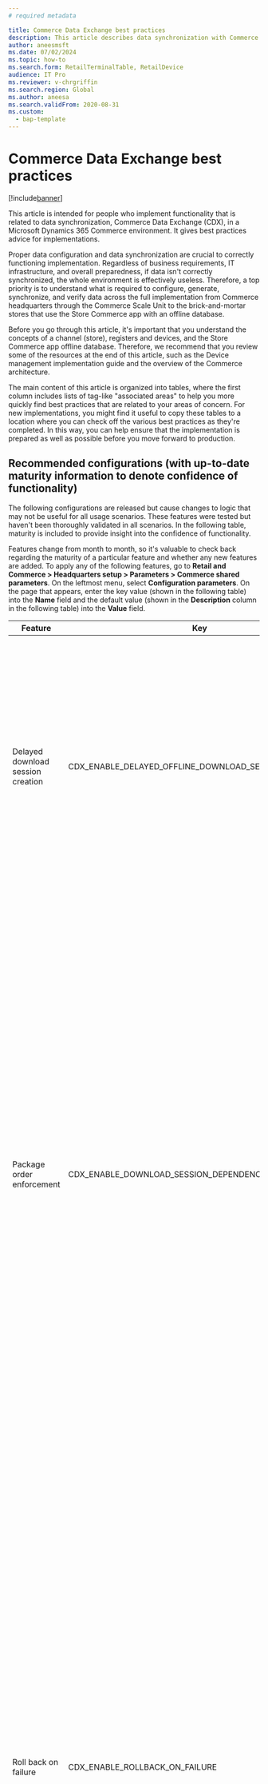 ```yaml
---
# required metadata

title: Commerce Data Exchange best practices
description: This article describes data synchronization with Commerce Data Exchange (CDX) in a Microsoft Dynamics 365 Commerce environment.
author: aneesmsft
ms.date: 07/02/2024
ms.topic: how-to
ms.search.form: RetailTerminalTable, RetailDevice
audience: IT Pro
ms.reviewer: v-chrgriffin
ms.search.region: Global
ms.author: aneesa
ms.search.validFrom: 2020-08-31
ms.custom: 
  - bap-template
---
```


# Commerce Data Exchange best practices

[!include[banner](../includes/banner.md)]

This article is intended for people who implement functionality that is related to data synchronization, Commerce Data Exchange (CDX), in a Microsoft Dynamics 365 Commerce environment. It gives best practices advice for implementations.

Proper data configuration and data synchronization are crucial to correctly functioning implementation. Regardless of business requirements, IT infrastructure, and overall preparedness, if data isn't correctly synchronized, the whole environment is effectively useless. Therefore, a top priority is to understand what is required to configure, generate, synchronize, and verify data across the full implementation from Commerce headquarters through the Commerce Scale Unit to the brick-and-mortar stores that use the Store Commerce app with an offline database.

Before you go through this article, it's important that you understand the concepts of a channel (store), registers and devices, and the Store Commerce app offline database. Therefore, we recommend that you review some of the resources at the end of this article, such as the Device management implementation guide and the overview of the Commerce architecture.

The main content of this article is organized into tables, where the first column includes lists of tag-like "associated areas" to help you more quickly find best practices that are related to your areas of concern. For new implementations, you might find it useful to copy these tables to a location where you can check off the various best practices as they're completed. In this way, you can help ensure that the implementation is prepared as well as possible before you move forward to production.

## Recommended configurations (with up-to-date maturity information to denote confidence of functionality)

The following configurations are released but cause changes to logic that may not be useful for all usage scenarios. These features were tested but haven't been thoroughly validated in all scenarios. In the following table, maturity is included to provide insight into the confidence of functionality.

Features change from month to month, so it's valuable to check back regarding the maturity of a particular feature and whether any new features are added. To apply any of the following features, go to **Retail and Commerce \> Headquarters setup \> Parameters \> Commerce shared parameters**. On the leftmost menu, select **Configuration parameters**. On the page that appears, enter the key value (shown in the following table) into the **Name** field and the default value (shown in the **Description** column in the following table) into the **Value** field.

| Feature | Key | Description | Maturity |
|------------------|---------------------|------------------------------|-----------------------------------|
| Delayed download session creation | CDX_ENABLE_DELAYED_OFFLINE_DOWNLOAD_SESSION_CREATION | This parameter delays the download sessions from being created until after the Store Commerce app device is activated. This delay prevents creating unnecessary download sessions that may not be used for an extended period of time. The default value is **0**, which means disabled. To enable the feature, set the value to **1**.| High<br><br>(Feature was released in version 10.0.15.) |
| Package order enforcement | CDX_ENABLE_DOWNLOAD_SESSION_DEPENDENCY_ENFORCEMENT | This parameter enforces download session application to apply in order. If a download session application fails (which occurs after the number of attempts defined in the **Try count times** property, with a default value of three), the session is marked as **Suspended** and session applications won't proceed until the suspended session is retried or canceled. Using this key, you can't rerun previously applied sessions (sessions that aren't in the **Available** or **Suspended** state).<br><br>This feature will prevent download sessions failures due to unique key exceptions that could occur after applying download sessions out of order. The default value is **0**, which means disabled. | Moderate<br><br>(Feature was released in version 10.0.18.) |
| Roll back on failure | CDX_ENABLE_ROLLBACK_ON_FAILURE | Due to a known issue with this key, it isn't recommended for use. When you synchronize transactions from an offline database to the channel database (based on the P-job distribution schedule), the system normally merges records. During this process, records with duplicate transaction IDs are overwritten. With this feature, the offline synchronization instead inserts records. This insertion prevents the overwrite and throws an error so the issue can be investigated. Currently, the purge of offline transactions post synchronization could fail, triggering the insert error and stopping the offline sync. Due to this issue, it's currently recommended that this feature should be disabled. The default value is **1**, meaning that it's enabled by default. It's highly recommended to change this value to **0**. | Low, due to known issue.<br><br>(Feature was released in version 10.0.13.) |

## Update configurations

You must initialize the base configuration data for Commerce scheduler after you perform the following steps:

1. Apply a service update.
2. Enable a Commerce feature that impacts a configuration key.

To initialize the base configuration data, follow these steps.

1. Go to **Retail and Commerce \> Headquarters setup \> Commerce scheduler \> Initialize commerce scheduler**, where you're prompted as to whether you want like to proceed with initializing the base configuration data for Commerce scheduler. Performing this action after every update is key to maintaining functionality as it correctly sets the configuration data for new tables or columns. 
2. There's a parameter to **Delete existing configuration**. Unless you're explicitly instructed to do delete an existing configuration, or you're working on a nonproduction environment where losing the configuration doesn't create an impact, leave this parameter set to **No**.

> [!NOTE]
> As of the Commerce version 10.0.24 release, the Commerce scheduler can be set to run automatically after updates to Commerce headquarters. To enable this capability in Commerce headquarters, go to **Workspaces \> Feature management**, and enable the **Run "Initialize commerce scheduler" after Headquarters is updated** feature. 

## Valuable configurations

| Associated areas | Best practice |
|------------------|---------------|
| <ul><li>Parameters</li><li>Commerce scheduler</li><li>Retry</li></ul> | Go to **Retail and Commerce \> Headquarters setup \> Parameters \> Commerce scheduler parameters**, and set **Try count** to **3**. If the value of this field is too high, download sessions might fail during high-usage times. Additionally, verify (or set) **Full dataset generation interval in days** to **0**. This means full dataset generation doesn't occur unless required by something other than time. Setting these values allows CDX to function in a more expected manner while reducing possible error or performance issues. |
| <ul><li>Functionality profile</li><li>Data retention</li><li>Return policy</li> | Go to **Retail and Commerce \> Channel setup \> POS setup \> POS profiles \> Functionality profile**, and then, in the **Functions** section, set **Days transactions exist** to a value that is the same as, or close to the value that is defined for the return policy. For example, if the return policy states an item can be returned within 30 days, set this field to **30** or **31**. If special exceptions are allowed beyond the usual policy, set the field to **60**, which allows for faster returns even beyond the usual policy limits). |
| <ul><li>Channel database group</li><li>Distribution schedule</li><li>Offline profile</li><li>Pause</li><li>Data</li><li>Download</li></ul> | We highly recommend that you have either a "dummy" channel database group (that is, a group that isn't associated with any distribution schedule job) that you assign to the newly generated terminals, or a special offline profile where the **Pause offline synchronization** option is set to **Yes**. In this way, data generation occurs when required and when the system is most available to do it. (However, the system might pause multiple times as needed.) |

## Enable database index compression

Use database index compression features to help reduce the database size. See [**Commerce database index compression**](index-compression.md) for details on these features.

## Practices that affect performance

| Associated areas | Best practice |
|------------------|---------------|
| <ul><li>Channel database group</li><li>Offline profile</li><li>Pause</li><li>Data</li><li>Download</li></ul> | <p>Don't generate data for offline databases until that data is required so that an offline database can be used. The following scenario shows why this best practice is important.</p><p>A new Store Commerce app offline database that added to the relevant channel database group inherits all existing download sessions since the last full database synchronization occurred. 100 new Store Commerce app instances that have offline terminals are created, and a full synchronization hasn't occurred in two months. Only five scheduler jobs have actual changes every 20 minutes. (For example, these changes might involve prices and discounts, or customers, which can be updated often.) In this scenario, up to 2,000,000 download sessions are immediately generated and must be applied, regardless of whether the newly created terminals are activated and capable of applying this data.</p><p>Even at the best times, this type of exceptional data generation is large and affects performance. At the worst (that is, busiest) times, it severely impairs the environment's performance. Therefore, we highly recommend that you either have a "dummy" channel database group (that is, a group that isn't associated with any distribution schedule job) that you assign to the newly generated terminals, or set the **Pause offline synchronization** option for the offline profile to **Yes**. By setting the **Pause offline synchronization** option to **Yes**, you stop data generation for anything that uses the offline profile. Therefore, data generation can occur only when required (instead of constantly), and only when the system is most available to do it. (However, the system might pause multiple times as needed.) |
| <ul><li>Distribution schedule</li><li>Scheduler jobs</li><li>Upload</li></ul> | No more than one P-job (upload batch job) should occur at any time. If multiple P-job upload batch jobs are created that might occur in parallel, table locks and delays (performance degradation) can occur while data of the uploaded transactions is applied. The job doesn't have to occur multiple times at the same time, but can just occur frequently. |
| <ul><li>Parameters</li><li>Commerce scheduler</li><li>Post database sync</li></ul> | Go to **Retail and Commerce \> Headquarters setup \> Parameters \> Commerce scheduler parameters**. Under the **Post database sync** subheading, there are two fields that can impact performance for different reasons.<br><br>**Clean up irrelevant master data after sync** performs the store procedure **Strip Master Data** after each CDX download session is executed. This step deletes unnecessary records included in package generation, but not necessary for the offline functionality for that specific device as a member of a specific store (channel). This feature helps minimize data stored in the offline database. A smaller database can assist performance and minimize size issues if using an Express version of SQL. It's recommended to test this feature in Sandbox first as some custom SQL views could introduce dependencies between tables that this functionality isn't aware of, resulting in errors in functionality.<br><br> **Optimize database statistics automatically** runs an update on the table statistics for each table in the CDX download session applied to the channel database. Outdated table statistics cause more performance issues than fragmented indexes. When enabled, it's also recommended to add a specific flag into the configuration parameters. To add the flag, go to **Retail and Commerce \> Headquarters setup \> Parameters \> Commerce shared parameters**, navigate to the **Configuration parameters** listing, and enter the new flag **CDX_ENABLE_UPDATE_STATISTICS_FOR_REQUIRED_TABLE** with the value **1**. This configuration parameter will be automatically added to all environments in a future release, but it's valuable to verify that it exists. |

## Additional resources

- [Commerce Data Exchange troubleshooting](CDX-Troubleshooting.md)
- [Commerce Data Exchange implementation guidance](implementation-considerations-cdx.md)
- [Commerce offline implementation](implementation-considerations-offline.md)
- [Dynamics 365 Commerce architecture overview](../commerce-architecture.md)
- [Select an in-store topology](retail-in-store-topology.md)
- [Device management implementation guidance](../implementation-considerations-devices.md)
- [Configure, install, and activate Modern POS (MPOS)](../retail-modern-pos-device-activation.md)
- [Configure and install Commerce Scale Unit (self-hosted)](retail-store-scale-unit-configuration-installation.md)

[!INCLUDE[footer-include](../../includes/footer-banner.md)]
